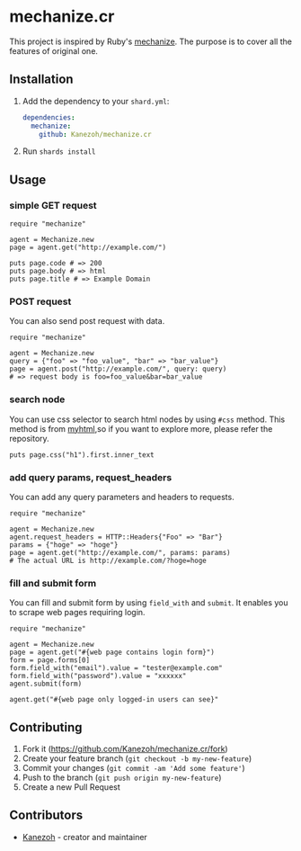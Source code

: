 # mechanize.cr

This project is inspired by Ruby's [mechanize](https://github.com/sparklemotion/mechanize).
The purpose is to cover all the features of original one.

## Installation

1. Add the dependency to your `shard.yml`:

   ```yaml
   dependencies:
     mechanize:
       github: Kanezoh/mechanize.cr
   ```

2. Run `shards install`

## Usage

### simple GET request

```crystal
require "mechanize"

agent = Mechanize.new
page = agent.get("http://example.com/")

puts page.code # => 200
puts page.body # => html
puts page.title # => Example Domain
```


### POST request

You can also send post request with data.

```crystal
require "mechanize"

agent = Mechanize.new
query = {"foo" => "foo_value", "bar" => "bar_value"}
page = agent.post("http://example.com/", query: query)
# => request body is foo=foo_value&bar=bar_value
```

### search node

You can use css selector to search html nodes by using `#css` method.
This method is from [myhtml](https://github.com/sparklemotion/mechanize),so if you want to explore more, please refer the repository.

```crystal
puts page.css("h1").first.inner_text
```

### add query params, request_headers

You can add any query parameters and headers to requests. 

```crystal
require "mechanize"

agent = Mechanize.new
agent.request_headers = HTTP::Headers{"Foo" => "Bar"}
params = {"hoge" => "hoge"}
page = agent.get("http://example.com/", params: params)
# The actual URL is http://example.com/?hoge=hoge
```

### fill and submit form

You can fill and submit form by using `field_with` and `submit`. It enables you to scrape web pages requiring login.

```crystal
require "mechanize"

agent = Mechanize.new
page = agent.get("#{web page contains login form}")
form = page.forms[0]
form.field_with("email").value = "tester@example.com"
form.field_with("password").value = "xxxxxx"
agent.submit(form)

agent.get("#{web page only logged-in users can see}"
```

## Contributing

1. Fork it (<https://github.com/Kanezoh/mechanize.cr/fork>)
2. Create your feature branch (`git checkout -b my-new-feature`)
3. Commit your changes (`git commit -am 'Add some feature'`)
4. Push to the branch (`git push origin my-new-feature`)
5. Create a new Pull Request

## Contributors

- [Kanezoh](https://github.com/Kanezoh) - creator and maintainer
